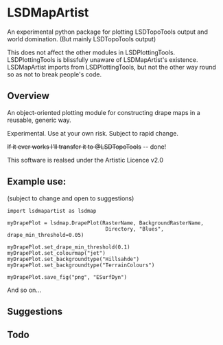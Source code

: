 # LSDMapArtist
An experimental python package for plotting LSDTopoTools output and world domination. (But mainly LSDTopoTools output)

This does not affect the other modules in LSDPlottingTools. LSDPlottingTools is blissfully unaware of LSDMapArtist's existence. LSDMapArtist imports from LSDPlottingTools, but not the other way round so as not to break people's code.

## Overview
An object-oriented plotting module for constructing
drape maps in a reusable, generic way.

Experimental. Use at your own risk. Subject to rapid change.

<del>If it ever works I'll transfer it to @LSDTopoTools</del> -- done!

This software is realsed under the Artistic Licence v2.0

## Example use:
(subject to change and open to suggestions)

```
import lsdmapartist as lsdmap

myDrapePlot = lsdmap.DrapePlot(RasterName, BackgroundRasterName,
                                Directory, "Blues", drape_min_threshold=0.05)
                                
myDrapePlot.set_drape_min_threshold(0.1)
myDrapePlot.set_colourmap("jet")
myDrapePlot.set_backgroundtype("Hillsahde")
myDrapePlot.set_backgroundtype("TerrainColours")

myDrapePlot.save_fig("png", "ESurfDyn")

```
And so on...

## Suggestions

## Todo
